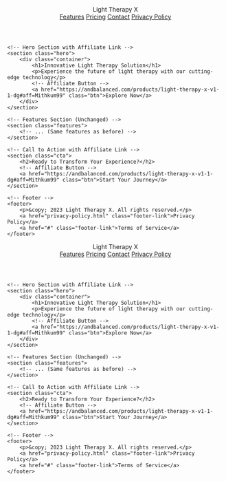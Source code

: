
<!DOCTYPE html>
<html lang="en">
<head>
    <meta charset="UTF-8">
    <meta name="viewport" content="width=device-width, initial-scale=1.0">
    <title>Light Therapy X - Professional Landing Page</title>
    <style>
        /* ... (Same CSS as before) */
    </style>
</head>
<body>
    <!-- Header Section -->
    <header>
        <div class="container">
            <div class="logo">Light Therapy X</div>
            <nav>
                <a href="#features">Features</a>
                <a href="#pricing">Pricing</a>
                <a href="#contact">Contact</a>
                <a href="privacy-policy.html">Privacy Policy</a>
            </nav>
        </div>
    </header>

    <!-- Hero Section with Affiliate Link -->
    <section class="hero">
        <div class="container">
            <h1>Innovative Light Therapy Solution</h1>
            <p>Experience the future of light therapy with our cutting-edge technology</p>
            <!-- Affiliate Button -->
            <a href="https://andbalanced.com/products/light-therapy-x-v1-1-dg#aff=Mithkum99" class="btn">Explore Now</a>
        </div>
    </section>

    <!-- Features Section (Unchanged) -->
    <section class="features">
        <!-- ... (Same features as before) -->
    </section>

    <!-- Call to Action with Affiliate Link -->
    <section class="cta">
        <h2>Ready to Transform Your Experience?</h2>
        <!-- Affiliate Button -->
        <a href="https://andbalanced.com/products/light-therapy-x-v1-1-dg#aff=Mithkum99" class="btn">Start Your Journey</a>
    </section>

    <!-- Footer -->
    <footer>
        <p>&copy; 2023 Light Therapy X. All rights reserved.</p>
        <a href="privacy-policy.html" class="footer-link">Privacy Policy</a>
        <a href="#" class="footer-link">Terms of Service</a>
    </footer>
</body>
</html>
<!DOCTYPE html>
<html lang="en">
<head>
    <meta charset="UTF-8">
    <meta name="viewport" content="width=device-width, initial-scale=1.0">
    <title>Light Therapy X - Professional Landing Page</title>
    <style>
        /* ... (Same CSS as before) */
    </style>
</head>
<body>
    <!-- Header Section -->
    <header>
        <div class="container">
            <div class="logo">Light Therapy X</div>
            <nav>
                <a href="#features">Features</a>
                <a href="#pricing">Pricing</a>
                <a href="#contact">Contact</a>
                <a href="privacy-policy.html">Privacy Policy</a>
            </nav>
        </div>
    </header>

    <!-- Hero Section with Affiliate Link -->
    <section class="hero">
        <div class="container">
            <h1>Innovative Light Therapy Solution</h1>
            <p>Experience the future of light therapy with our cutting-edge technology</p>
            <!-- Affiliate Button -->
            <a href="https://andbalanced.com/products/light-therapy-x-v1-1-dg#aff=Mithkum99" class="btn">Explore Now</a>
        </div>
    </section>

    <!-- Features Section (Unchanged) -->
    <section class="features">
        <!-- ... (Same features as before) -->
    </section>

    <!-- Call to Action with Affiliate Link -->
    <section class="cta">
        <h2>Ready to Transform Your Experience?</h2>
        <!-- Affiliate Button -->
        <a href="https://andbalanced.com/products/light-therapy-x-v1-1-dg#aff=Mithkum99" class="btn">Start Your Journey</a>
    </section>

    <!-- Footer -->
    <footer>
        <p>&copy; 2023 Light Therapy X. All rights reserved.</p>
        <a href="privacy-policy.html" class="footer-link">Privacy Policy</a>
        <a href="#" class="footer-link">Terms of Service</a>
    </footer>
</body>
</html>
